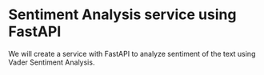# Sentiment Analysis service using FastAPI
We will create a service with FastAPI to analyze sentiment of the text using Vader Sentiment Analysis.